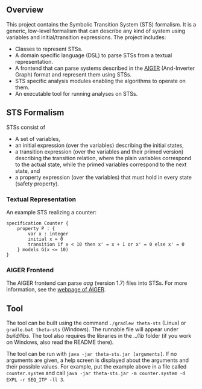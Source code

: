 ## Overview

This project contains the Symbolic Transition System (STS) formalism. It is a generic, low-level formalism that can describe any kind of system using variables and initial/transition expressions. The project includes:

* Classes to represent STSs.
* A domain specific language (DSL) to parse STSs from a textual representation.
* A frontend that can parse systems described in the [AIGER](http://fmv.jku.at/aiger/) (And-Inverter Graph) format and represent them using STSs.
* STS specific analysis modules enabling the algorithms to operate on them.
* An executable tool for running analyses on STSs.

## STS Formalism

STSs consist of

* A set of variables,
* an initial expression (over the variables) describing the initial states,
* a transition expression (over the variables and their primed version) describing the transition relation, where the plain variables correspond to the actual state, while the primed variables correspond to the next state, and
* a property expression (over the variables) that must hold in every state (safety property).

### Textual Representation

An example STS realizing a counter:

```
specification Counter {
    property P : {	
        var x : integer
        initial x = 0
        transition if x < 10 then x' = x + 1 or x' = 0 else x' = 0
    } models G(x <= 10)
}
```

### AIGER Frontend

The AIGER frontend can parse _aag_ (version 1.7) files into STSs. For more information, see the [webpage of AIGER](http://fmv.jku.at/aiger/).

## Tool

The tool can be built using the command `./gradlew theta-sts` (Linux) or `gradle.bat theta-sts` (Windows). The runnable file will appear under _build/libs_. The tool also requires the libraries in the _../lib_ folder (if you work on Windows, also read the README there).

The tool can be run with `java -jar theta-sts.jar [arguments]`. If no arguments are given, a help screen is displayed about the arguments and their possible values. For example, put the example above in a file called `counter.system` and call `java -jar theta-sts.jar -m counter.system -d EXPL -r SEQ_ITP -ll 3`.